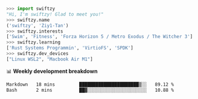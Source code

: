 ```python
>>> import swiftzy
"Hi, I'm swiftzy! Glad to meet you!"
>>> swiftzy.name
('swiftzy', 'Ziy1-Tan')
>>> swiftzy.interests
['Swim', 'Fitness', 'Forza Horizon 5 / Metro Exodus / The Witcher 3']
>>> swiftzy.learning
['Rust Systems Programmin', 'VirtioFS', 'SPDK']
>>> swiftzy.dev_devices
["Linux WSL2", "Macbook Air M1"]
```
📊 **Weekly development breakdown**
<!--START_SECTION:waka-->

```txt
Markdown   18 mins         ██████████████████████▒░░   89.12 %
Bash       2 mins          ██▓░░░░░░░░░░░░░░░░░░░░░░   10.88 %
```

<!--END_SECTION:waka-->
